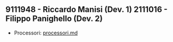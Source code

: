 9111948 - Riccardo Manisi (Dev. 1)
2111016 - Filippo Panighello (Dev. 2)
---

- Processori: [processori.md](processori.md)

